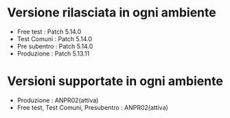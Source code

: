 # Versione rilasciata in ogni ambiente

- Free test : Patch 5.14.0
- Test Comuni : Patch 5.14.0
- Pre subentro : Patch 5.14.0
- Produzione : Patch 5.13.11


# Versioni supportate in ogni ambiente

- Produzione : ANPR02(attiva)
- Free test, Test Comuni, Presubentro : ANPR02(attiva)
